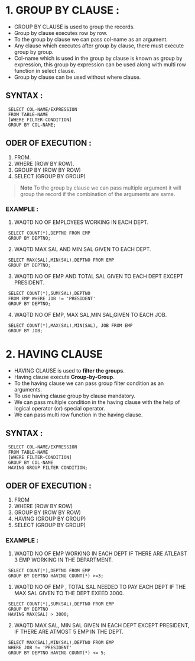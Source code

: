 # 1. GROUP BY CLAUSE :

- GROUP BY CLAUSE is used to group the records.
- Group by clause executes row by row.
- To the group by clause we can pass col-name as an argument.
- Any clause which executes after group by clause, there must execute group by group.
- Col-name which is used in the group by clause is known as group by expression, this group by expression can be used along with multi row function in select clause.
- Group by clause can be used without where clause.

## SYNTAX :

```
 SELECT COL-NAME/EXPRESSION
 FROM TABLE-NAME
 [WHERE FILTER-CONDITION]
 GROUP BY COL-NAME; 
```

## ODER OF EXECUTION :

1. FROM.
2. WHERE (ROW BY ROW).
3. GROUP BY (ROW BY ROW)
4. SELECT (GROUP BY GROUP)

>**Note**
>To the group by clause we can pass multiple argument it will group the record if the combination of the arguments are same.

### EXAMPLE :

1. WAQTD NO OF EMPLOYEES WORKING IN EACH DEPT.

```
 SELECT COUNT(*),DEPTNO FROM EMP
 GROUP BY DEPTNO;
```

2. WAQTD MAX SAL AND MIN SAL GIVEN TO EACH DEPT.

```
 SELECT MAX(SAL),MIN(SAL),DEPTNO FROM EMP
 GROUP BY DEPTNO;
```

3. WAQTD NO OF EMP AND TOTAL SAL GIVEN TO EACH DEPT EXCEPT PRESIDENT.

```
 SELECT COUNT(*),SUM(SAL),DEPTNO
 FROM EMP WHERE JOB != 'PRESIDENT'
 GROUP BY DEPTNO;
```

4. WAQTD NO OF EMP, MAX SAL,MIN SAL,GIVEN TO EACH JOB.

```
 SELECT COUNT(*),MAX(SAL),MIN(SAL), JOB FROM EMP
 GROUP BY JOB;
```


# 2. HAVING CLAUSE

- HAVING CLAUSE is used to **filter the groups**.
- Having clause execute **Group-by-Group**.
- To the having clause we can pass group filter condition as an arguments.
- To use having clause group by clause mandatory.
- We can pass multiple condition in the having clause with the help of logical operator (or) special operator.
- We can pass multi row function in the having clause.

## SYNTAX :

```
 SELECT COL-NAME/EXPRESSION
 FROM TABLE-NAME
 [WHERE FILTER-CONDITION]
 GROUP BY COL-NAME
 HAVING GROUP FILTER CONDITION;
```

## ODER OF EXECUTION :

1. FROM
2. WHERE (ROW BY ROW)
3. GROUP BY (ROW BY ROW)
4. HAVING (GROUP BY GROUP)
5. SELECT (GROUP BY GROUP)

### EXAMPLE :

1. WAQTD NO OF EMP WORKING IN EACH DEPT IF THERE ARE ATLEAST 3 EMP WORKING IN THE DEPARTMENT.

```
 SELECT COUNT(*),DEPTNO FROM EMP
 GROUP BY DEPTNO HAVING COUNT(*) >=3;
```



1. WAQTD NO OF EMP , TOTAL SAL NEEDED TO PAY EACH DEPT IF THE MAX SAL GIVEN TO THE DEPT EXEED 3000.

```
 SELECT COUNT(*),SUM(SAL),DEPTNO FROM EMP
 GROUP BY DEPTNO
 HAVING MAX(SAL) > 3000;
```

2. WAQTD MAX SAL, MIN SAL GIVEN IN EACH DEPT EXCEPT PRESIDENT, IF THERE ARE ATMOST 5 EMP IN THE DEPT.

```
 SELECT MAX(SAL),MIN(SAL),DEPTNO FROM EMP
 WHERE JOB != 'PRESIDENT'
 GROUP BY DEPTNO HAVING COUNT(*) <= 5;
```

